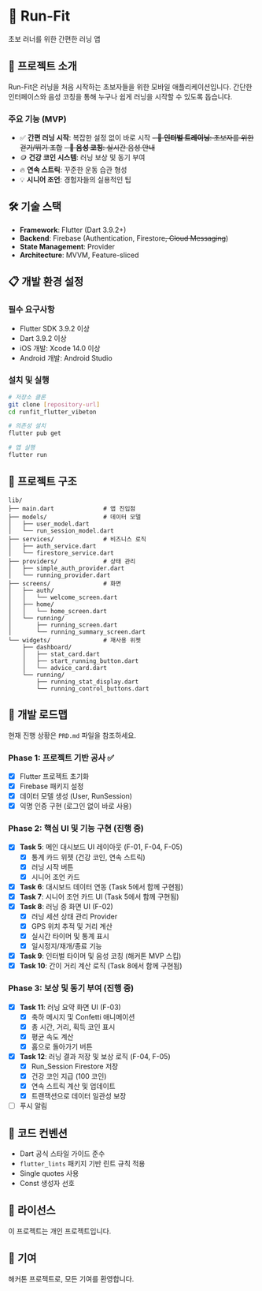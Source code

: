 # 🏃 Run-Fit

초보 러너를 위한 간편한 러닝 앱

## 📱 프로젝트 소개

Run-Fit은 러닝을 처음 시작하는 초보자들을 위한 모바일 애플리케이션입니다.
간단한 인터페이스와 음성 코칭을 통해 누구나 쉽게 러닝을 시작할 수 있도록 돕습니다.

### 주요 기능 (MVP)

- ✅ **간편 러닝 시작**: 복잡한 설정 없이 바로 시작
  ~~- 🎯 **인터벌 트레이닝**: 초보자를 위한 걷기/뛰기 조합~~
  ~~- 🎤 **음성 코칭**: 실시간 음성 안내~~
- 🪙 **건강 코인 시스템**: 러닝 보상 및 동기 부여
- 🔥 **연속 스트릭**: 꾸준한 운동 습관 형성
- 💡 **시니어 조언**: 경험자들의 실용적인 팁

## 🛠 기술 스택

- **Framework**: Flutter (Dart 3.9.2+)
- **Backend**: Firebase (Authentication, Firestore~~, Cloud Messaging~~)
- **State Management**: Provider
- **Architecture**: MVVM, Feature-sliced

## 📋 개발 환경 설정

### 필수 요구사항

- Flutter SDK 3.9.2 이상
- Dart 3.9.2 이상
- iOS 개발: Xcode 14.0 이상
- Android 개발: Android Studio

### 설치 및 실행

```bash
# 저장소 클론
git clone [repository-url]
cd runfit_flutter_vibeton

# 의존성 설치
flutter pub get

# 앱 실행
flutter run
```

## 📂 프로젝트 구조

```
lib/
├── main.dart              # 앱 진입점
├── models/                # 데이터 모델
│   ├── user_model.dart
│   └── run_session_model.dart
├── services/              # 비즈니스 로직
│   ├── auth_service.dart
│   └── firestore_service.dart
├── providers/             # 상태 관리
│   ├── simple_auth_provider.dart
│   └── running_provider.dart
├── screens/               # 화면
│   ├── auth/
│   │   └── welcome_screen.dart
│   ├── home/
│   │   └── home_screen.dart
│   └── running/
│       ├── running_screen.dart
│       └── running_summary_screen.dart
└── widgets/               # 재사용 위젯
    ├── dashboard/
    │   ├── stat_card.dart
    │   ├── start_running_button.dart
    │   └── advice_card.dart
    └── running/
        ├── running_stat_display.dart
        └── running_control_buttons.dart
```

## 🚀 개발 로드맵

현재 진행 상황은 `PRD.md` 파일을 참조하세요.

### Phase 1: 프로젝트 기반 공사 ✅

- [x] Flutter 프로젝트 초기화
- [x] Firebase 패키지 설정
- [x] 데이터 모델 생성 (User, RunSession)
- [x] 익명 인증 구현 (로그인 없이 바로 사용)

### Phase 2: 핵심 UI 및 기능 구현 (진행 중)

- [x] **Task 5**: 메인 대시보드 UI 레이아웃 (F-01, F-04, F-05)
  - [x] 통계 카드 위젯 (건강 코인, 연속 스트릭)
  - [x] 러닝 시작 버튼
  - [x] 시니어 조언 카드
- [x] **Task 6**: 대시보드 데이터 연동 (Task 5에서 함께 구현됨)
- [x] **Task 7**: 시니어 조언 카드 UI (Task 5에서 함께 구현됨)
- [x] **Task 8**: 러닝 중 화면 UI (F-02)
  - [x] 러닝 세션 상태 관리 Provider
  - [x] GPS 위치 추적 및 거리 계산
  - [x] 실시간 타이머 및 통계 표시
  - [x] 일시정지/재개/종료 기능
- [x] **Task 9**: 인터벌 타이머 및 음성 코칭 (해커톤 MVP 스킵)
- [x] **Task 10**: 간이 거리 계산 로직 (Task 8에서 함께 구현됨)

### Phase 3: 보상 및 동기 부여 (진행 중)

- [x] **Task 11**: 러닝 요약 화면 UI (F-03)
  - [x] 축하 메시지 및 Confetti 애니메이션
  - [x] 총 시간, 거리, 획득 코인 표시
  - [x] 평균 속도 계산
  - [x] 홈으로 돌아가기 버튼
- [x] **Task 12**: 러닝 결과 저장 및 보상 로직 (F-04, F-05)
  - [x] Run_Session Firestore 저장
  - [x] 건강 코인 지급 (100 코인)
  - [x] 연속 스트릭 계산 및 업데이트
  - [x] 트랜잭션으로 데이터 일관성 보장
- [ ] 푸시 알림

## 📝 코드 컨벤션

- Dart 공식 스타일 가이드 준수
- `flutter_lints` 패키지 기반 린트 규칙 적용
- Single quotes 사용
- Const 생성자 선호

## 📄 라이선스

이 프로젝트는 개인 프로젝트입니다.

## 👥 기여

해커톤 프로젝트로, 모든 기여를 환영합니다.
